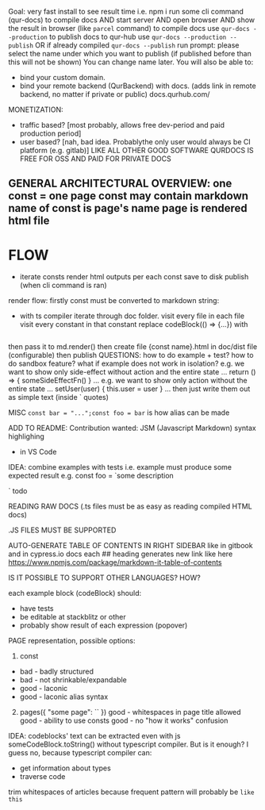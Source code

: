 Goal: very fast install to see result time
i.e. 
npm i
run some cli command (qur-docs) to compile docs 
AND start server 
AND open browser
AND show the result in browser
(like `parcel` command)
to compile docs use `qur-docs --production`
to publish docs to qur-hub use `qur-docs --production --publish` 
OR if already compiled `qur-docs --publish`
run prompt:
please select the name under which you want to publish (if published before than this will not be shown)
You can change name later. You will also be able to: 
- bind your custom domain. 
- bind your remote backend (QurBackend) with docs.  (adds link in remote backend, no matter if private or public)
docs.qurhub.com/ <cursor here>




MONETIZATION:
- traffic based? [most probably, allows free dev-period and paid production period]
- user based? [nah, bad idea. Probablythe only user would always be CI platform (e.g. gitlab)]
LIKE ALL OTHER GOOD SOFTWARE QURDOCS IS FREE FOR OSS AND PAID FOR PRIVATE DOCS






GENERAL ARCHITECTURAL OVERVIEW:
one const = one page
const may contain markdown
name of const is page's name
page is rendered html file
- 


# FLOW
- iterate consts
render html outputs per each const
save to disk
publish (when cli command is ran)



render flow:
firstly const must be converted to 
markdown string:
- with ts compiler iterate through doc folder. 
visit every file
in each file visit every constant
in that constant replace 
codeBlock(() => {...})
with 
```ts (js for js file)

```
then pass it to md.render()
then create file {const name}.html in doc/dist file (configurable)
then publish
QUESTIONS:
how to do example + test?
how to do sandbox feature?
what if example does not work in isolation?
e.g. we want to show only side-effect without action and the entire state
...
return () => {
    someSideEffectFn()
}
...
e.g. we want to show only action without the entire state
...
setUser(user) {
    this.user = user
}
...
then just write them out as simple text (inside ` quotes)





MISC
`const bar = "...";const foo = bar` is how alias can be made



ADD TO README:
Contribution wanted: 
JSM (Javascript Markdown) syntax highlighing
- in VS Code





IDEA: combine examples with tests
i.e. example must produce some expected result
e.g. 
const foo = `some description


` todo




READING RAW DOCS (.ts files must be as easy as reading compiled HTML docs)




.JS FILES MUST BE SUPPORTED





AUTO-GENERATE TABLE OF CONTENTS IN RIGHT SIDEBAR 
like in gitbook and in cypress.io docs
each ## heading generates new link
like here https://www.npmjs.com/package/markdown-it-table-of-contents






IS IT POSSIBLE TO SUPPORT OTHER LANGUAGES? HOW?




each example block (codeBlock) should:
- have tests
- be editable at stackblitz or other
- probably show result of each expression (popover)







PAGE representation, possible options: 
1. const
- bad - badly structured
- bad - not shrinkable/expandable
- good - laconic
- good - laconic alias syntax

2. pages({
    "some page": ``
})
good - whitespaces in page title allowed
good - ability to use consts
good - no "how it works" confusion




IDEA: codeblocks' text can be extracted even with js someCodeBlock.toString()
without typescript compiler. But is it enough?
I guess no, because typescript compiler can:
- get information about types
- traverse code






trim whitespaces of articles because frequent pattern will probably be `
like this
`